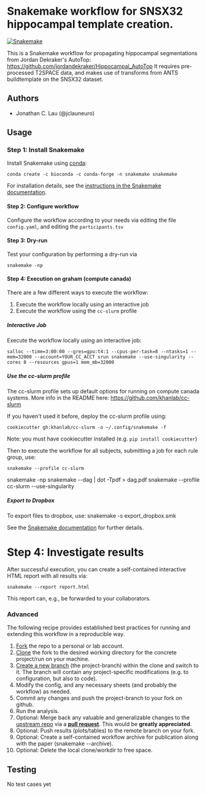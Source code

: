 # Snakemake workflow for SNSX32 hippocampal template creation.

[![Snakemake](https://img.shields.io/badge/snakemake-≥3.12.0-brightgreen.svg)](https://snakemake.bitbucket.io)

This is a Snakemake workflow for propagating hippocampal segmentations from Jordan Dekraker's AutoTop: https://github.com/jordandekraker/Hippocampal_AutoTop
It requires pre-processed T2SPACE data, and makes use of transforms from ANTS buildtemplate on the SNSX32 dataset.

## Authors

* Jonathan C. Lau (@jclauneuro)

## Usage


### Step 1: Install Snakemake

Install Snakemake using [conda](https://conda.io/projects/conda/en/latest/user-guide/install/index.html):

    conda create -c bioconda -c conda-forge -n snakemake snakemake

For installation details, see the [instructions in the Snakemake documentation](https://snakemake.readthedocs.io/en/stable/getting_started/installation.html).


#### Step 2: Configure workflow

Configure the workflow according to your needs via editing the file `config.yaml`, and editing the `participants.tsv`

#### Step 3: Dry-run

Test your configuration by performing a dry-run via

    snakemake -np

#### Step 4: Execution on graham (compute canada)

There are a few different ways to execute the workflow:
  1. Execute the workflow locally using an interactive job
  2. Execute the workflow using the `cc-slurm` profile

##### Interactive Job

Execute the workflow locally using an interactive job:

    salloc --time=3:00:00 --gres=gpu:t4:1 --cpus-per-task=8 --ntasks=1 --mem=32000 --account=YOUR_CC_ACCT srun snakemake --use-singularity --cores 8 --resources gpus=1 mem_mb=32000 

##### Use the cc-slurm profile

The cc-slurm profile sets up default options for running on compute canada systems. More info in the README here: https://github.com/khanlab/cc-slurm

If you haven't used it before, deploy the cc-slurm profile using:

    cookiecutter gh:khanlab/cc-slurm -o ~/.config/snakemake -f    

Note: you must have cookiecutter installed (e.g. `pip install cookiecutter`)

Then to execute the workflow for all subjects, submitting a job for each rule group, use:

    snakemake --profile cc-slurm

snakemake -np
snakemake --dag | dot -Tpdf > dag.pdf
snakemake --profile cc-slurm --use-singularity

##### Export to Dropbox

To export files to dropbox, use:
    snakemake -s export_dropbox.smk

See the [Snakemake documentation](https://snakemake.readthedocs.io/en/stable/executable.html) for further details.

# Step 4: Investigate results

After successful execution, you can create a self-contained interactive HTML report with all results via:

    snakemake --report report.html

This report can, e.g., be forwarded to your collaborators.

### Advanced

The following recipe provides established best practices for running and extending this workflow in a reproducible way.

1. [Fork](https://help.github.com/en/articles/fork-a-repo) the repo to a personal or lab account.
2. [Clone](https://help.github.com/en/articles/cloning-a-repository) the fork to the desired working directory for the concrete project/run on your machine.
3. [Create a new branch](https://git-scm.com/docs/gittutorial#_managing_branches) (the project-branch) within the clone and switch to it. The branch will contain any project-specific modifications (e.g. to configuration, but also to code).
4. Modify the config, and any necessary sheets (and probably the workflow) as needed.
5. Commit any changes and push the project-branch to your fork on github.
6. Run the analysis.
7. Optional: Merge back any valuable and generalizable changes to the [upstream repo](https://github.com/snakemake-workflows/zona-diffparc) via a [**pull request**](https://help.github.com/en/articles/creating-a-pull-request). This would be **greatly appreciated**.
8. Optional: Push results (plots/tables) to the remote branch on your fork.
9. Optional: Create a self-contained workflow archive for publication along with the paper (snakemake --archive).
10. Optional: Delete the local clone/workdir to free space.


## Testing

No test cases yet

